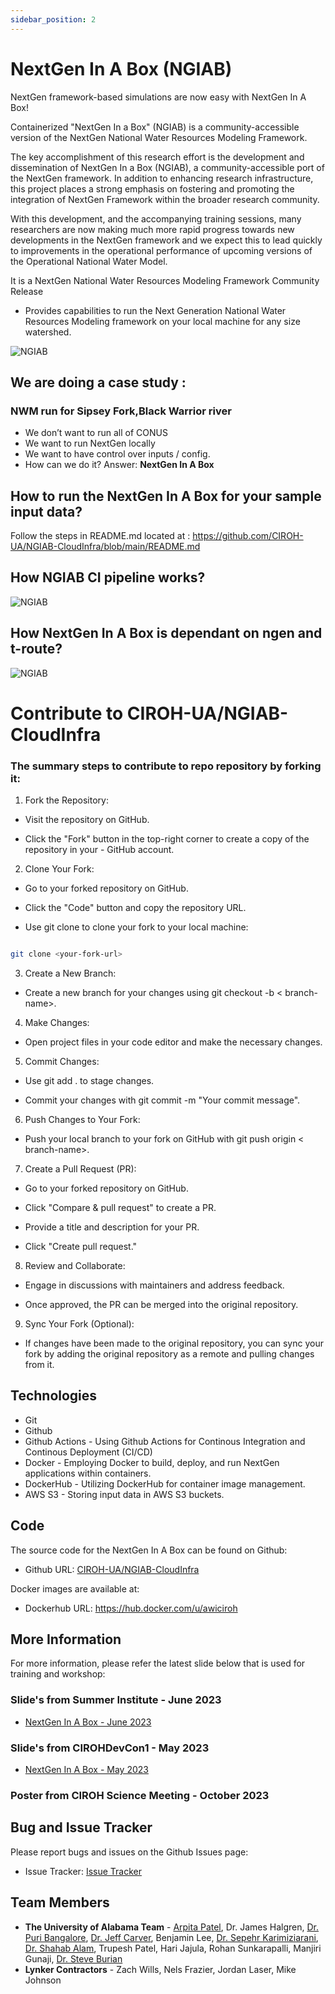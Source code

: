 ```yaml
---
sidebar_position: 2
---
```


# NextGen In A Box (NGIAB)

NextGen framework-based simulations are now easy with NextGen In A Box!

Containerized "NextGen In a Box" (NGIAB) is a community-accessible version of the NextGen National Water Resources Modeling Framework.

The key accomplishment of this research effort is the development and dissemination of NextGen In a Box (NGIAB), a community-accessible port of the NextGen framework. In addition to enhancing research infrastructure, this project places a strong emphasis on fostering and promoting the integration of NextGen Framework within the broader research community.

With this development, and the accompanying training sessions, many researchers are now making much more rapid progress towards new developments in the NextGen framework and we expect this to lead quickly to improvements in the operational performance of upcoming versions of the Operational National Water Model.

It is a NextGen National Water Resources Modeling Framework Community Release

- Provides capabilities to run the Next Generation National Water Resources Modeling framework on your local machine for any size watershed.

![NGIAB](/img/ngiab.jpg)

## We are doing a case study : 
### NWM run for Sipsey Fork,Black Warrior river

- We don’t want to run all of CONUS
- We want to run NextGen locally
- We want to have control over inputs / config.
- How can we do it? Answer: **NextGen In A Box**

## How to run the NextGen In A Box for your sample input data?

Follow the steps in README.md located at :
https://github.com/CIROH-UA/NGIAB-CloudInfra/blob/main/README.md

## How NGIAB CI pipeline works?

![NGIAB](/img/ngiab-ci.jpg)

## How NextGen In A Box is dependant on ngen and t-route?

![NGIAB](/img/ngiab-ngen-deps.jpg)

# Contribute to CIROH-UA/NGIAB-CloudInfra

### The summary steps to contribute to repo repository by forking it:

1. Fork the Repository:

- Visit the repository on GitHub.

- Click the "Fork" button in the top-right corner to create a copy of the repository in your - GitHub account.

2. Clone Your Fork:

- Go to your forked repository on GitHub.

- Click the "Code" button and copy the repository URL.

- Use git clone to clone your fork to your local machine:

```bash

git clone <your-fork-url>

```

3. Create a New Branch:

- Create a new branch for your changes using git checkout -b < branch-name>.

4. Make Changes:

- Open project files in your code editor and make the necessary changes.

5. Commit Changes:

- Use git add . to stage changes.

- Commit your changes with git commit -m "Your commit message".

6. Push Changes to Your Fork:

- Push your local branch to your fork on GitHub with git push origin < branch-name>.

7. Create a Pull Request (PR):

- Go to your forked repository on GitHub.

- Click "Compare & pull request" to create a PR.

- Provide a title and description for your PR.

- Click "Create pull request."

8. Review and Collaborate:

- Engage in discussions with maintainers and address feedback.

- Once approved, the PR can be merged into the original repository.

9. Sync Your Fork (Optional):

- If changes have been made to the original repository, you can sync your fork by adding the original repository as a remote and pulling changes from it.

## Technologies

- Git
- Github
- Github Actions - Using Github Actions for Continous Integration and Continous Deployment (CI/CD)
- Docker - Employing Docker to build, deploy, and run NextGen applications within containers.
- DockerHub - Utilizing DockerHub for container image management. 
- AWS S3 - Storing input data in AWS S3 buckets.

## Code

The source code for the NextGen In A Box can be found on Github:

- Github URL: [CIROH-UA/NGIAB-CloudInfra](https://github.com/CIROH-UA/NGIAB-CloudInfra)

Docker images are available at:

- Dockerhub URL: https://hub.docker.com/u/awiciroh

## More Information

For more information, please refer the latest slide below that is used for training and workshop:

### Slide's from Summer Institute - June 2023

- [NextGen In A Box - June 2023](https://github.com/CIROH-UA/Conferences/tree/main/SummerInstitute2023)

### Slide's from CIROHDevCon1 - May 2023

- [NextGen In A Box - May 2023](https://github.com/CIROH-UA/Conferences/tree/main/CIROHdevCon23)

### Poster from CIROH Science Meeting - October 2023



## Bug and Issue Tracker

Please report bugs and issues on the Github Issues page:

- Issue Tracker: [Issue Tracker](https://github.com/CIROH-UA/CloudInfra/issues/)

## Team Members

- **The University of Alabama Team** - [Arpita Patel](https://dev.awi.ua.edu/about/staff/arpita-patel/), Dr. James Halgren, [Dr. Puri Bangalore](https://eng.ua.edu/eng-directory/dr-purushotham-bangalore/), [Dr. Jeff Carver](http://carver.cs.ua.edu/), Benjamin Lee, [Dr. Sepehr Karimiziarani](https://dev.awi.ua.edu/about/staff/sepehr-karimiziarani-ph-d/), [Dr. Shahab Alam](https://dev.awi.ua.edu/about/staff/md-shahabul-alam-ph-d/), Trupesh Patel, Hari Jajula, Rohan Sunkarapalli, Manjiri Gunaji, [Dr. Steve Burian](https://eng.ua.edu/eng-directory/dr-steven-burian/)
- **Lynker Contractors** - Zach Wills, Nels Frazier, Jordan Laser, Mike Johnson
